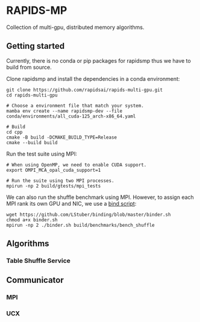 # RAPIDS-MP

Collection of multi-gpu, distributed memory algorithms.

## Getting started

Currently, there is no conda or pip packages for rapidsmp thus we have to build from source.

Clone rapidsmp and install the dependencies in a conda environment:
```
git clone https://github.com/rapidsai/rapids-multi-gpu.git
cd rapids-multi-gpu

# Choose a environment file that match your system.
mamba env create --name rapidsmp-dev --file conda/environments/all_cuda-125_arch-x86_64.yaml

# Build
cd cpp
cmake -B build -DCMAKE_BUILD_TYPE=Release
cmake --build build
```

Run the test suite using MPI:
```
# When using OpenMP, we need to enable CUDA support.
export OMPI_MCA_opal_cuda_support=1

# Run the suite using two MPI processes.
mpirun -np 2 build/gtests/mpi_tests
```

We can also run the shuffle benchmark using MPI. However, to assign each MPI rank its own GPU and NIC, we use a [bind script](https://github.com/LStuber/binding/blob/master/binder.sh):
```
wget https://github.com/LStuber/binding/blob/master/binder.sh
chmod a+x binder.sh
mpirun -np 2 ./binder.sh build/benchmarks/bench_shuffle 
```

## Algorithms
### Table Shuffle Service

## Communicator

### MPI

### UCX

